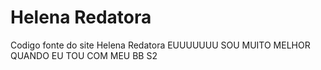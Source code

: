 # Helena Redatora
Codigo fonte do site Helena Redatora
EUUUUUUU SOU MUITO MELHOR QUANDO EU TOU COM MEU BB S2